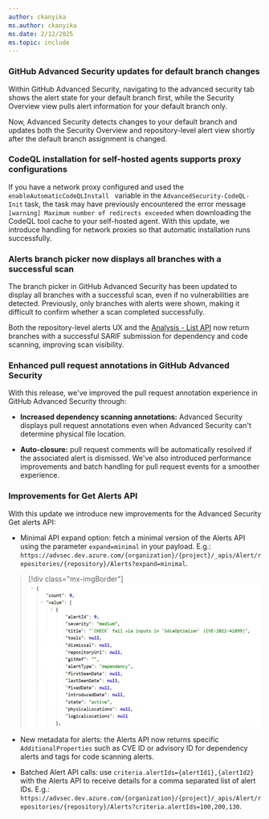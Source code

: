 ```yaml
---
author: ckanyika
ms.author: ckanyika
ms.date: 2/12/2025
ms.topic: include
---
```

### GitHub Advanced Security updates for default branch changes 

Within GitHub Advanced Security, navigating to the advanced security tab shows the alert state for your default branch first, while the Security Overview view pulls alert information for your default branch only.

Now, Advanced Security detects changes to your default branch and updates both the Security Overview and repository-level alert view shortly after the default branch assignment is changed.


### CodeQL installation for self-hosted agents supports proxy configurations

If you have a network proxy configured and used the `enableAutomaticCodeQLInstall ` variable in the `AdvancedSecurity-CodeQL-Init` task, the task may have previously encountered the error message `[warning] Maximum number of redirects exceeded`  when downloading the CodeQL tool cache to your self-hosted agent. With this update, we introduce handling for network proxies so that automatic installation runs successfully.

### Alerts branch picker now displays all branches with a successful scan  

The branch picker in GitHub Advanced Security has been updated to display all branches with a successful scan, even if no vulnerabilities are detected. Previously, only branches with alerts were shown, making it difficult to confirm whether a scan completed successfully.

Both the repository-level alerts UX and the [Analysis - List API](https://learn.microsoft.com/en-us/rest/api/azure/devops/advancedsecurity/analysis/list?view=azure-devops-rest-7.2) now return branches with a successful SARIF submission for dependency and code scanning, improving scan visibility.

### Enhanced pull request annotations in GitHub Advanced Security

With this release, we've improved the pull request annotation experience in GitHub Advanced Security through:
 
* **Increased dependency scanning annotations:** Advanced Security displays pull request annotations even when Advanced Security can't determine physical file location.

* **Auto-closure:** pull request comments will be automatically resolved if the associated alert is dismissed. 
We've also introduced performance improvements and batch handling for pull request events for a smoother experience.

### Improvements for Get Alerts API 

With this update we introduce new improvements for the Advanced Security Get alerts API:

* Minimal API expand option: fetch a minimal version of the Alerts API using the parameter `expand=minimal` in your payload. E.g.: `https://advsec.dev.azure.com/{organization}/{project}/_apis/Alert/repositories/{repository}/Alerts?expand=minimal`. 

> [!div class="mx-imgBorder"]
> [![Screenshot of security overview.](../../media/251-ghazdo-01.png "Screenshot of security overview")](../../media/251-ghazdo-01.png#lightbox)


* New metadata for alerts: the Alerts API now returns specific `AdditionalProperties` such as CVE ID or advisory ID for dependency alerts and tags for code scanning alerts. 

* Batched Alert API calls: use `criteria.alertIds={alertId1},{alertId2}` with the Alerts API to receive details for a comma separated list of alert IDs. E.g.:   `https://advsec.dev.azure.com/{organization}/{project}/_apis/Alert/repositories/{repository}/Alerts?criteria.alertIds=100,200,130`.